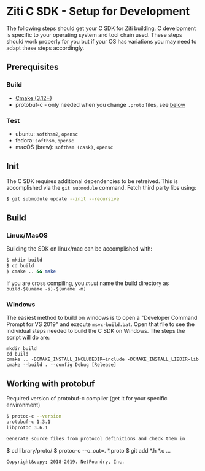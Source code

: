 # Ziti C SDK - Setup for Development

The following steps should get your C SDK for Ziti building. C development is specific to your operating system and tool chain used. These steps should work properly for you but if your OS has variations you may need to adapt these steps accordingly.

## Prerequisites

### Build

* [Cmake (3.12+)](https://cmake.org/install/)
* protobuf-c - only needed when you change `.proto` files, see [below](#working-with-protobuf)

### Test

* ubuntu: `softhsm2`, `opensc`
* fedora: `softhsm`, `opensc`
* macOS (brew): `softhsm (cask)`, `opensc`

## Init

The C SDK requires additional dependencies to be retreived. This is accomplished via the `git submodule` command. Fetch third party libs using:

```bash
$ git submodule update --init --recursive
```

## Build

### Linux/MacOS

Building the SDK on linux/mac can be accomplished with:

```bash
$ mkdir build
$ cd build
$ cmake .. && make
```

If you are cross compiling, you _must_ name the build directory as `build-$(uname -s)-$(uname -m)`

### Windows

The easiest method to build on windows is to open a "Developer Command Prompt for VS 2019" and execute `msvc-build.bat`. Open that file to see the individual steps needed to build the C SDK on Windows. The steps the script will do are:

```
mkdir build
cd build
cmake .. -DCMAKE_INSTALL_INCLUDEDIR=include -DCMAKE_INSTALL_LIBDIR=lib
cmake --build . --config Debug [Release]
```

## Working with protobuf
Required version of protobuf-c compiler (get it for your specific environment)

```bash
$ protoc-c --version
protobuf-c 1.3.1
libprotoc 3.6.1

Generate source files from protocol definitions and check them in
```

$ cd library/proto/
$ protoc-c --c_out=. *.proto
$ git add *.h *.c
...
```
Copyright&copy; 2018-2019. NetFoundry, Inc.
